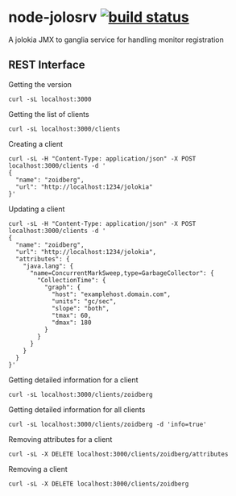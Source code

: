 node-jolosrv [![build status](https://secure.travis-ci.org/seryl/node-jolosrv.png)](https://travis-ci.org/seryl/node-jolosrv)
============

A jolokia JMX to ganglia service for handling monitor registration

## REST Interface

Getting the version
```
curl -sL localhost:3000
```

Getting the list of clients
```
curl -sL localhost:3000/clients
```

Creating a client
```
curl -sL -H "Content-Type: application/json" -X POST localhost:3000/clients -d '
{
  "name": "zoidberg",
  "url": "http://localhost:1234/jolokia"
}'
```

Updating a client
```
curl -sL -H "Content-Type: application/json" -X POST localhost:3000/clients -d '
{
  "name": "zoidberg",
  "url": "http://localhost:1234/jolokia",
  "attributes": {
    "java.lang": {
      "name=ConcurrentMarkSweep,type=GarbageCollector": {
        "CollectionTime": {
          "graph": {
            "host": "examplehost.domain.com",
            "units": "gc/sec",
            "slope": "both",
            "tmax": 60,
            "dmax": 180
          }
        }
      }
    }
  }
}'
```

Getting detailed information for a client
```
curl -sL localhost:3000/clients/zoidberg
```

Getting detailed information for all clients
```
curl -sL localhost:3000/clients/zoidberg -d 'info=true'
```

Removing attributes for a client
```
curl -sL -X DELETE localhost:3000/clients/zoidberg/attributes
```

Removing a client
```
curl -sL -X DELETE localhost:3000/clients/zoidberg
```
